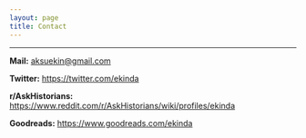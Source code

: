 ```yaml
---
layout: page
title: Contact
---
```


---

**Mail:** <aksuekin@gmail.com>

**Twitter:** <https://twitter.com/ekinda>

**r/AskHistorians:** <https://www.reddit.com/r/AskHistorians/wiki/profiles/ekinda>

**Goodreads:** <https://www.goodreads.com/ekinda>
